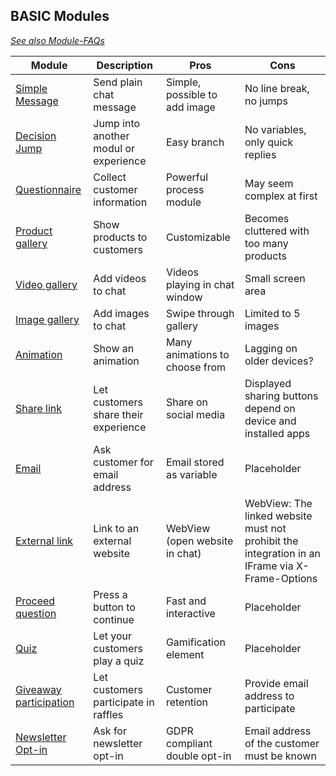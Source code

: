 ## BASIC Modules

*[See also Module-FAQs](https://github.com/loyjoy/academy/blob/main/faq/modules/modules.md)*

| Module                                   | Description                                                         | Pros       | Cons       |
| ---------------------------------------- | ------------------------------------------------------------------- | ---------- |----------- |
| [Simple Message](help/processes/process/subprocesses/message.md) | Send plain chat message | Simple, possible to add image    | No line break, no jumps| 
| [Decision Jump](help/processes/process/subprocesses/decision_jump.md)  | Jump into another modul or experience | Easy branch | No variables, only quick replies|
[Questionnaire](help/processes/process/subprocesses/questionnaire.md) | Collect customer information  | Powerful process module     |May seem complex at first| 
[Product gallery](help/processes/process/subprocesses/product_gallery.md) | Show products to customers| Customizable |Becomes cluttered with too many products | 
[Video gallery](help/processes/process/subprocesses/video_gallery.md) | Add videos to chat       |  Videos playing in chat window    | Small screen area| 
[Image gallery](help/processes/process/subprocesses/image_gallery.md) | Add images to chat| Swipe through gallery     | Limited to 5 images| 
[Animation](help/processes/process/subprocesses/animation.md) | Show an animation | Many animations to choose from     | Lagging on older devices?| 
[Share link](help/processes/process/subprocesses/share_link.md) | Let customers share their experience       |Share on social media     | Displayed sharing buttons depend on device and installed apps| 
[Email](help/processes/process/subprocesses/email.md) | Ask customer for email address      |Email stored as variable      |Placeholder | 
[External link](help/processes/process/subprocesses/external_link.md) |Link to an external website  |WebView (open website in chat)|WebView: The linked website must not prohibit the integration in an IFrame via X-Frame-Options | 
[Proceed question](help/processes/process/subprocesses/proceed_question.md) | Press a button to continue       |Fast and interactive      |Placeholder | 
[Quiz](help/processes/process/subprocesses/quiz.md) | Let your customers play a quiz       |Gamification element      |Placeholder | 
[Giveaway participation](help/processes/process/subprocesses/giveaway_participation.md) | Let customers participate in raffles |Customer retention |Provide email address to participate | 
[Newsletter Opt-in](help/processes/process/subprocesses/newsletter_opt-in.md) | Ask for newsletter opt-in  |GDPR compliant double opt-in      | Email address of the customer must be known | 


